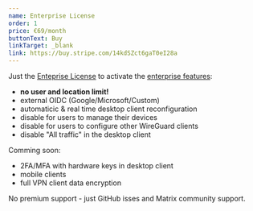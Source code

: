 ```yaml
---
name: Enterprise License
order: 1
price: €69/month
buttonText: Buy
linkTarget: _blank
link: https://buy.stripe.com/14kdSZct6gaT0eI28a
---
```


Just the <a href="https://docs.defguard.net/enterprise" target="_blank">Enteprise License</a> to activate the <a href="http://docs.defguard.net/enterprise/all-enteprise-features" target="_blank"> enterprise features</a>:

- <strong>no user and location limit!</strong>
- external OIDC (Google/Microsoft/Custom)
- automaticic & real time desktop client reconfiguration
- disable for users to manage their devices
- disable for users to configure other WireGuard clients
- disable "All traffic" in the desktop client

Comming soon:
- 2FA/MFA with hardware keys in desktop client
- mobile clients
- full VPN client data encryption

No premium support - just GitHub isses and Matrix community support.
